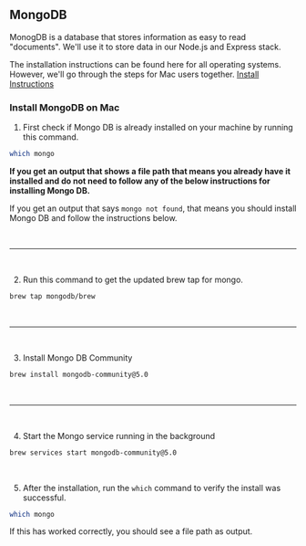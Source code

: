 ## MongoDB

MonogDB is a database that stores information as easy to read "documents". We'll use it to store data in our Node.js and Express stack.

The installation instructions can be found here for all operating systems. However, we'll go through the steps for Mac users together.
[Install Instructions](https://docs.mongodb.com/manual/administration/install-community/)


### Install MongoDB on Mac

1. First check if Mongo DB is already installed on your machine by running this command.
```bash
which mongo
```
**If you get an output that shows a file path that means you already have it installed and do not need to follow any of the below instructions for installing Mongo DB.**

If you get an output that says `mongo not found`, that means you should install Mongo DB and follow the instructions below.

<br/>

---

<br/>

2. Run this command to get the updated brew tap for mongo.
```bash
brew tap mongodb/brew
```

<br/>

---

<br/>

3. Install Mongo DB Community
```bash
brew install mongodb-community@5.0
```

<br/>

---

<br/>

4. Start the Mongo service running in the background

```bash
brew services start mongodb-community@5.0
```

<br/>

5. After the installation, run the `which` command to verify the install was successful.

```bash
which mongo
```

If this has worked correctly, you should see a file path as output.
